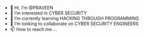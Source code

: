- 👋 Hi, I’m @PRAVEEN
- 👀 I’m interested in CYBER SECURITY
- 🌱 I’m currently learning HACKING THROUGH PROGRAMMING
- 💞️ I’m looking to collaborate on CYBER SECURITY ENGINEERS
- 📫 How to reach me ...

<!---
praveencyber21/praveencyber21 is a ✨ special ✨ repository because its `README.md` (this file) appears on your GitHub profile.
You can click the Preview link to take a look at your changes.
--->
